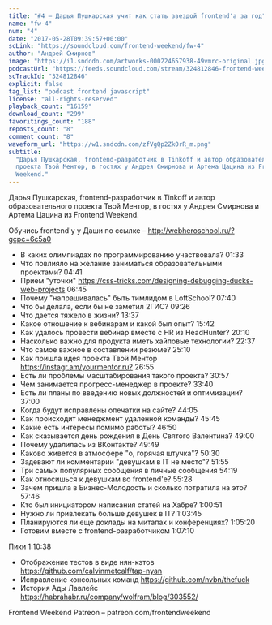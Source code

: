 ```yaml
---
title: "#4 – Дарья Пушкарская учит как стать звездой frontend'а за год"
name: "fw-4"
num: "4"
date: "2017-05-28T09:39:57+00:00"
scLink: "https://soundcloud.com/frontend-weekend/fw-4"
author: "Андрей Смирнов"
image: "https://i1.sndcdn.com/artworks-000224657938-49vmrc-original.jpg"
podcastUrl: "https://feeds.soundcloud.com/stream/324812846-frontend-weekend-fw-4.m4a"
scTrackId: "324812846"
explicit: false
tag_list: "podcast frontend javascript"
license: "all-rights-reserved"
playback_count: "16159"
download_count: "299"
favoritings_count: "188"
reposts_count: "8"
comment_count: "8"
waveform_url: "https://w1.sndcdn.com/zfVgQp2Zk0rR_m.png"
subtitle:
  "Дарья Пушкарская, frontend-разработчик в Tinkoff и автор образовательного
  проекта Твой Ментор, в гостях у Андрея Смирнова и Артема Цацина из Frontend
  Weekend."
---
```


Дарья Пушкарская, frontend-разработчик в Tinkoff и автор образовательного
проекта Твой Ментор, в гостях у Андрея Смирнова и Артема Цацина из Frontend
Weekend.

Обучись frontend'у у Даши по ссылке – <http://webheroschool.ru/?gcpc=6c5a0>

- В каких олимпиадах по программированию участвовала?
  <timecode sec="93">01:33</timecode>
- Что повлияло на желание заниматься образовательными проектами?
  <timecode sec="281">04:41</timecode>
- Прием "уточки" <https://css-tricks.com/designing-debugging-ducks-web-projects>
  <timecode sec="405">06:45</timecode>
- Почему "напрашивалась" быть тимлидом в LoftSchool?
  <timecode sec="460">07:40</timecode>
- Что бы делала, если бы не заметил 2ГИС? <timecode sec="566">09:26</timecode>
- Что дается тяжело в жизни? <timecode sec="817">13:37</timecode>
- Какое отношение к вебинарам и какой был опыт?
  <timecode sec="942">15:42</timecode>
- Как удалось провести вебинар вместе с HR из HeadHunter?
  <timecode sec="1210">20:10</timecode>
- Насколько важно для продукта иметь хайповые технологии?
  <timecode sec="1357">22:37</timecode>
- Что самое важное в составлении резюме? <timecode sec="1510">25:10</timecode>
- Как пришла идея проекта Твой Ментор <https://instagr.am/yourmentor.ru?>
  <timecode sec="1615">26:55</timecode>
- Есть ли проблемы масштабирования такого проекта?
  <timecode sec="1857">30:57</timecode>
- Чем занимается прогресс-менеджер в проекте?
  <timecode sec="2020">33:40</timecode>
- Есть ли планы по введению новых должностей и оптимизации?
  <timecode sec="2220">37:00</timecode>
- Когда будут исправлены опечатки на сайте?
  <timecode sec="2645">44:05</timecode>
- Как происходит менеджмент удаленной команды?
  <timecode sec="2745">45:45</timecode>
- Какие есть интересы помимо работы? <timecode sec="2810">46:50</timecode>
- Как сказывается день рождения в День Святого Валентина?
  <timecode sec="2940">49:00</timecode>
- Почему удалилась из ВКонтакте? <timecode sec="2989">49:49</timecode>
- Каково живется в атмосфере "о, горячая штучка"?
  <timecode sec="3030">50:30</timecode>
- Задевают ли комментарии "девушкам в IT не место"?
  <timecode sec="3115">51:55</timecode>
- Три самых популярных сообщения в личные сообщения
  <timecode sec="3259">54:19</timecode>
- Как относишься к девушкам во frontend'е? <timecode sec="3328">55:28</timecode>
- Зачем пришла в Бизнес-Молодость и сколько потратила на это?
  <timecode sec="3466">57:46</timecode>
- Кто был инициатором написания статей на Хабре?
  <timecode sec="3651">1:00:51</timecode>
- Нужно ли привлекать больше девушек в IT?
  <timecode sec="3825">1:03:45</timecode>
- Планируются ли еще доклады на митапах и конференциях?
  <timecode sec="3920">1:05:20</timecode>
- Готовим вместе с frontend-разработчиком
  <timecode sec="4030">1:07:10</timecode>

Пики <timecode sec="4238">1:10:38</timecode>

- Отображение тестов в виде нян-кэтов
  <https://github.com/calvinmetcalf/tap-nyan>
- Исправление консольных команд <https://github.com/nvbn/thefuck>
- История Ады Лавлейс <https://habrahabr.ru/company/wolfram/blog/303552/>

Frontend Weekend Patreon – patreon.com/frontendweekend
